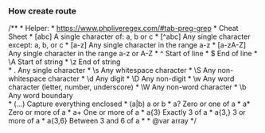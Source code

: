  ### How create route
 
 
 /**
    * Helper:
    * https://www.phpliveregex.com/#tab-preg-grep
    * Cheat Sheet
    * [abc]	A single character of: a, b or c
    * [^abc]	Any single character except: a, b, or c
    * [a-z]	Any single character in the range a-z
    * [a-zA-Z]	Any single character in the range a-z or A-Z
    * ^	Start of line
    * $	End of line
    * \A	Start of string
    * \z	End of string	
    * .	Any single character
    * \s	Any whitespace character
    * \S	Any non-whitespace character
    * \d	Any digit
    * \D	Any non-digit
    * \w	Any word character (letter, number, underscore)
    * \W	Any non-word character
    * \b	Any word boundary	
    * (...)	Capture everything enclosed
    * (a|b)	a or b
    * a?	Zero or one of a
    * a*	Zero or more of a
    * a+	One or more of a
    * a{3}	Exactly 3 of a
    * a{3,}	3 or more of a
    * a{3,6}	Between 3 and 6 of a
    *
    * @var array
    */